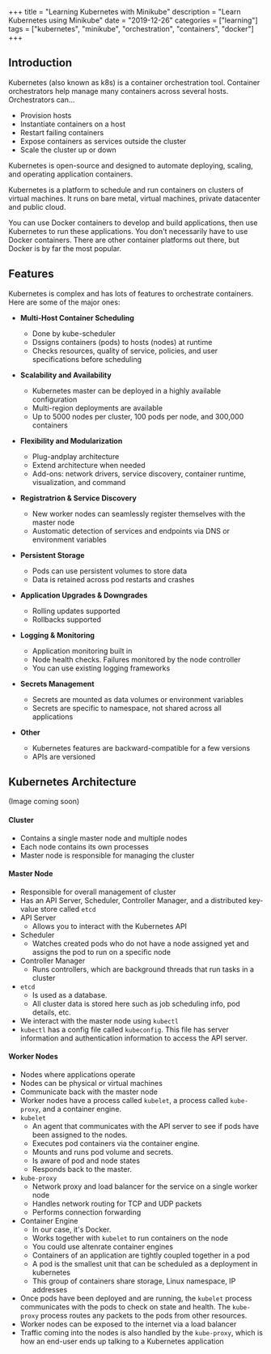 +++
title = "Learning Kubernetes with Minikube"
description = "Learn Kubernetes using Minikube"
date = "2019-12-26"
categories = ["learning"]
tags = ["kubernetes", "minikube", "orchestration", "containers", "docker"]
+++

## Introduction

Kubernetes (also known as k8s) is a container orchestration tool. Container orchestrators help manage many containers across several hosts. Orchestrators can...

- Provision hosts
- Instantiate containers on a host
- Restart failing containers
- Expose containers as services outside the cluster
- Scale the cluster up or down

Kubernetes is open-source and designed to automate deploying, scaling, and operating application containers.

Kubernetes is a platform to schedule and run containers on clusters of virtual machines. It runs on bare metal, virtual machines, private datacenter and public cloud.

You can use Docker containers to develop and build applications, then use Kubernetes to run these applications. You don't necessarily have to use Docker containers. There are other container platforms out there, but Docker is by far the most popular.

## Features

Kubernetes is complex and has lots of features to orchestrate containers. Here are some of the major ones:

- **Multi-Host Container Scheduling**
	- Done by kube-scheduler
	- Dssigns containers (pods) to hosts (nodes) at runtime
	- Checks resources, quality of service, policies, and user specifications before scheduling

- **Scalability and Availability**
	- Kubernetes master can be deployed in a highly available configuration
	- Multi-region deployments are available
	- Up to 5000 nodes per cluster, 100 pods per node, and 300,000 containers

- **Flexibility and Modularization**
	- Plug-andplay architecture
	- Extend architecture when needed
	- Add-ons: network drivers, service discovery, container runtime, visualization, and command

- **Registratrion & Service Discovery**
	- New worker nodes can seamlessly register themselves with the master node
	- Austomatic detection of services and endpoints via DNS or environment variables

- **Persistent Storage**
	- Pods can use persistent volumes to store data
	- Data is retained across pod restarts and crashes

- **Application Upgrades & Downgrades**
	- Rolling updates supported
	- Rollbacks supported

- **Logging & Monitoring**
	- Application monitoring built in
	- Node health checks. Failures monitored by the node controller
	- You can use existing logging frameworks 

- **Secrets Management**
	- Secrets are mounted as data volumes or environment variables
	- Secrets are specific to namespace, not shared across all applications

- **Other**
	- Kubernetes features are backward-compatible for a few versions
	- APIs are versioned


## Kubernetes Architecture 

(Image coming soon)

#### Cluster
- Contains a single master node and multiple nodes
- Each node contains its own processes
- Master node is responsible for managing the cluster

#### Master Node
- Responsible for overall management of cluster
- Has an API Server, Scheduler, Controller Manager, and a distributed key-value store called `etcd`
- API Server
	- Allows you to interact with the Kubernetes API
- Scheduler
	- Watches created pods who do not have a node assigned yet and assigns the pod to run on a specific node
- Controller Manager
	- Runs controllers, which are background threads that run tasks in a cluster
- `etcd` 
	- Is used as a database. 
	- All cluster data is stored here such as job scheduling info, pod details, etc.
- We interact with the master node using `kubectl`
- `kubectl` has a config file called `kubeconfig`. This file has server information and authentication information to access the API server.

#### Worker Nodes
- Nodes where applications operate
- Nodes can be physical or virtual machines
- Communicate back with the master node
- Worker nodes have a process called `kubelet`, a process called `kube-proxy`, and a container engine.
- `kubelet` 
	- An agent that communicates with the API server to see if pods have been assigned to the nodes. 
	- Executes pod containers via the container engine. 
	- Mounts and runs pod volume and secrets.
	- Is aware of pod and node states
	- Responds back to the master.
- `kube-proxy`
	- Network proxy and load balancer for the service on a single worker node
	- Handles network routing for TCP and UDP packets
	- Performs connection forwarding
- Container Engine
	- In our case, it's Docker.
	- Works together with `kubelet` to run containers on the node
	- You could use altenrate container engines
	- Containers of an application are tightly coupled together in a pod
	- A pod is the smallest unit that can be scheduled as a deployment in kubernetes
	- This group of containers share storage, Linux namespace, IP addresses
- Once pods have been deployed and are running, the `kubelet` process communicates with the pods to check on state and health. The `kube-proxy` process routes any packets to the pods from other resources. 
- Worker nodes can be exposed to the internet via a load balancer
- Traffic coming into the nodes is also handled by the `kube-proxy`, which is how an end-user ends up talking to a Kubernetes application


